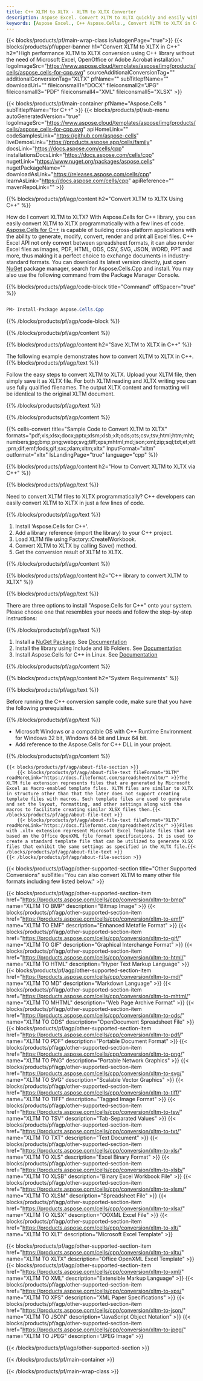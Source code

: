 ```yaml
---
title: C++ XLTM to XLTX - XLTM to XLTX Converter
description: Aspose Excel. Convert XLTM to XLTX quickly and easily with Aspose.Cells. C++ XLTM to XLTX. C++ Save XLTM to XLTX. Save XLTM as XLTX using C++.
keywords: [Aspose Excel., C++ Aspose.Cells., Convert XLTM to XLTX in C++., Save XLTM to XLTX using C++., C++ XLTM to XLTX saveformat., XLTM to XLTX Converter., C++ Save XLTM as XLTX]
---
```


{{< blocks/products/pf/main-wrap-class isAutogenPage="true">}}
{{< blocks/products/pf/upper-banner h1="Convert XLTM to XLTX in C++" h2="High performance XLTM to XLTX conversion using C++ library without the need of Microsoft Excel, OpenOffice or Adobe Acrobat installation." logoImageSrc="https://www.aspose.cloud/templates/aspose/img/products/cells/aspose_cells-for-cpp.svg" sourceAdditionalConversionTag="" additionalConversionTag="XLTX" pfName="" subTitlepfName="" downloadUrl="" fileiconsmall1="DOCX" fileiconsmall2="JPG" fileiconsmall3="PDF" fileiconsmall4="XML" fileiconsmall5="XLSX" >}}

{{< blocks/products/pf/main-container pfName="Aspose.Cells " subTitlepfName="for C++" >}}
{{< blocks/products/pf/sub-menu autoGeneratedVersion="true" logoImageSrc="https://www.aspose.cloud/templates/aspose/img/products/cells/aspose_cells-for-cpp.svg" apiHomeLink="" codeSamplesLink="https://github.com/aspose-cells" liveDemosLink="https://products.aspose.app/cells/family" docsLink="https://docs.aspose.com/cells/cpp" installationsDocsLink="https://docs.aspose.com/cells/cpp" nugetLink="https://www.nuget.org/packages/aspose.cells" nugetPackageName="" downloadAsLink="https://releases.aspose.com/cells/cpp" learnAsLink="https://docs.aspose.com/cells/cpp" apiReference="" mavenRepoLink="" >}}


{{% blocks/products/pf/agp/content h2="Convert XLTM to XLTX Using C++" %}}

How do I convert XLTM to XLTX? With Aspose.Cells for C++ library, you can easily convert XLTM to XLTX programmatically with  a few lines of code. [Aspose.Cells for C++](https://products.aspose.com/cells/cpp) is capable of building cross-platform applications with the ability to generate, modify, convert, render and print all Excel files. C++ Excel API not only convert between spreadsheet formats, it can also render Excel files as images, PDF, HTML, ODS, CSV, SVG, JSON, WORD, PPT and more, thus making it a perfect choice to exchange documents in industry-standard formats. You can download its latest version directly, just open [NuGet](https://www.nuget.org/packages/Aspose.Cells.Cpp/) package manager, search for Aspose.Cells.Cpp and install. You may also use the following command from the Package Manager Console.

{{% blocks/products/pf/agp/code-block title="Command" offSpacer="true" %}}

```cs

PM> Install-Package Aspose.Cells.Cpp

```

{{% /blocks/products/pf/agp/code-block %}}

{{% /blocks/products/pf/agp/content %}}

{{% blocks/products/pf/agp/content h2="Save XLTM to XLTX in C++" %}}

The following example demonstrates how to convert XLTM to XLTX in C++.
{{% blocks/products/pf/agp/text %}}

Follow the easy steps to convert XLTM to XLTX. Upload your XLTM file, then simply save it as XLTX file. For both XLTM reading and XLTX writing you can use fully qualified filenames. The output XLTX content and formatting will be identical to the original XLTM document.

{{% /blocks/products/pf/agp/text %}}

{{% /blocks/products/pf/agp/content %}}

{{% cells-convert title="Sample Code to Convert XLTM to XLTX" formats="pdf;xls;xlsx;docx;pptx;xlsm;xlsb;xlt;ods;ots;csv;tsv;html;htm;mht;numbers;jpg;bmp;png;webp;svg;tiff;xps;mhtml;md;json;xml;zip;sql;txt;et;ett;prn;dif;emf;fods;gif;sxc;xlam;xltm;xltx" InputFormat="xltm" outformat="xltx" IsLandingPage="true" language="cpp" %}}

{{% blocks/products/pf/agp/content h2="How to Convert XLTM to XLTX via C++" %}}

{{% blocks/products/pf/agp/text %}}

Need to convert XLTM files to XLTX programmatically? C++ developers can easily convert XLTM to XLTX in just a few lines of code.

{{% /blocks/products/pf/agp/text %}}

1.  Install 'Aspose.Cells for C++'.
1.  Add a library reference (import the library) to your C++ project.
1.  Load XLTM file using Factory::CreateIWorkbook.
1.  Convert XLTM to XLTX by calling Save() method.
1.  Get the conversion result of XLTM to XLTX.

{{% /blocks/products/pf/agp/content %}}

{{% blocks/products/pf/agp/content h2="C++ library to convert XLTM to XLTX" %}}

{{% blocks/products/pf/agp/text %}}

There are three options to install "Aspose.Cells for C++" onto your system. Please choose one that resembles your needs and follow the step-by-step instructions:

{{% /blocks/products/pf/agp/text %}}

1.  Install a [NuGet Package](https://www.nuget.org/packages/Aspose.Cells.Cpp/). See [Documentation](https://docs.aspose.com/cells/cpp/installation/#using-nuget-package-manager)
1.  Install the library using Include and lib Folders. See [Documentation](https://docs.aspose.com/cells/cpp/installation/#using-include-and-lib-folders)
1.  Install Aspose.Cells for C++ in Linux. See [Documentation](https://docs.aspose.com/cells/cpp/installation/#installing-asposecells-for-c-in-linux)

{{% /blocks/products/pf/agp/content %}}

{{% blocks/products/pf/agp/content h2="System Requirements" %}}

{{% blocks/products/pf/agp/text %}}

 Before running the C++ conversion sample code, make sure that you have the following prerequisites.

{{% /blocks/products/pf/agp/text %}}

- Microsoft Windows or a compatible OS with C++ Runtime Environment for Windows 32 bit, Windows 64 bit and Linux 64 bit.
- Add reference to the Aspose.Cells for C++ DLL in your project.

{{% /blocks/products/pf/agp/content %}}

<!-- aboutfile Starts -->
    {{< blocks/products/pf/agp/about-file-section >}}
        {{< blocks/products/pf/agp/about-file-text fileFormat="XLTM" readMoreLink="https://docs.fileformat.com/spreadsheet/xltm/" >}}The XLTM file extension represents files that are generated by Microsoft Excel as Macro-enabled template files. XLTM files are similar to XLTX in structure other than that the later does not support creating template files with macros. Such template files are used to generate and set the layout, formatting, and other settings along with the macros to facilitate creating similar XLSX files then.{{< /blocks/products/pf/agp/about-file-text >}}
        {{< blocks/products/pf/agp/about-file-text fileFormat="XLTX" readMoreLink="https://docs.fileformat.com/spreadsheet/xltx/" >}}Files with .xltx extension represent Microsoft Excel Template files that are based on the Office OpenXML file format specifications. It is used to create a standard template file that can be utilized to generate XLSX files that exhibit the same settings as specified in the XLTX file.{{< /blocks/products/pf/agp/about-file-text >}}
    {{< /blocks/products/pf/agp/about-file-section >}}
<!-- aboutfile Ends -->

{{< blocks/products/pf/agp/other-supported-section title="Other Supported Conversions" subTitle="You can also convert XLTM to many other file formats including few listed below." >}}

{{< blocks/products/pf/agp/other-supported-section-item href="https://products.aspose.com/cells/cpp/conversion/xltm-to-bmp/" name="XLTM TO BMP" description="Bitmap Image" >}}
{{< blocks/products/pf/agp/other-supported-section-item href="https://products.aspose.com/cells/cpp/conversion/xltm-to-emf/" name="XLTM TO EMF" description="Enhanced Metafile Format" >}}
{{< blocks/products/pf/agp/other-supported-section-item href="https://products.aspose.com/cells/cpp/conversion/xltm-to-gif/" name="XLTM TO GIF" description="Graphical Interchange Format" >}}
{{< blocks/products/pf/agp/other-supported-section-item href="https://products.aspose.com/cells/cpp/conversion/xltm-to-html/" name="XLTM TO HTML" description="Hyper Text Markup Language" >}}
{{< blocks/products/pf/agp/other-supported-section-item href="https://products.aspose.com/cells/cpp/conversion/xltm-to-md/" name="XLTM TO MD" description="Markdown Language" >}}
{{< blocks/products/pf/agp/other-supported-section-item href="https://products.aspose.com/cells/cpp/conversion/xltm-to-mhtml/" name="XLTM TO MHTML" description="Web Page Archive Format" >}}
{{< blocks/products/pf/agp/other-supported-section-item href="https://products.aspose.com/cells/cpp/conversion/xltm-to-ods/" name="XLTM TO ODS" description="OpenDocument Spreadsheet File" >}}
{{< blocks/products/pf/agp/other-supported-section-item href="https://products.aspose.com/cells/cpp/conversion/xltm-to-pdf/" name="XLTM TO PDF" description="Portable Document Format" >}}
{{< blocks/products/pf/agp/other-supported-section-item href="https://products.aspose.com/cells/cpp/conversion/xltm-to-png/" name="XLTM TO PNG" description="Portable Network Graphics" >}}
{{< blocks/products/pf/agp/other-supported-section-item href="https://products.aspose.com/cells/cpp/conversion/xltm-to-svg/" name="XLTM TO SVG" description="Scalable Vector Graphics" >}}
{{< blocks/products/pf/agp/other-supported-section-item href="https://products.aspose.com/cells/cpp/conversion/xltm-to-tiff/" name="XLTM TO TIFF" description="Tagged Image Format" >}}
{{< blocks/products/pf/agp/other-supported-section-item href="https://products.aspose.com/cells/cpp/conversion/xltm-to-tsv/" name="XLTM TO TSV" description="Tab-Separated Values" >}}
{{< blocks/products/pf/agp/other-supported-section-item href="https://products.aspose.com/cells/cpp/conversion/xltm-to-txt/" name="XLTM TO TXT" description="Text Document" >}}
{{< blocks/products/pf/agp/other-supported-section-item href="https://products.aspose.com/cells/cpp/conversion/xltm-to-xls/" name="XLTM TO XLS" description="Excel Binary Format" >}}
{{< blocks/products/pf/agp/other-supported-section-item href="https://products.aspose.com/cells/cpp/conversion/xltm-to-xlsb/" name="XLTM TO XLSB" description="Binary Excel Workbook File" >}}
{{< blocks/products/pf/agp/other-supported-section-item href="https://products.aspose.com/cells/cpp/conversion/xltm-to-xlsm/" name="XLTM TO XLSM" description="Spreadsheet File" >}}
{{< blocks/products/pf/agp/other-supported-section-item href="https://products.aspose.com/cells/cpp/conversion/xltm-to-xlsx/" name="XLTM TO XLSX" description="OOXML Excel File" >}}
{{< blocks/products/pf/agp/other-supported-section-item href="https://products.aspose.com/cells/cpp/conversion/xltm-to-xlt/" name="XLTM TO XLT" description="Microsoft Excel Template" >}}

{{< blocks/products/pf/agp/other-supported-section-item href="https://products.aspose.com/cells/cpp/conversion/xltm-to-xltx/" name="XLTM TO XLTX" description="Office OpenXML Excel Template" >}}
{{< blocks/products/pf/agp/other-supported-section-item href="https://products.aspose.com/cells/cpp/conversion/xltm-to-xml/" name="XLTM TO XML" description="Extensible Markup Language" >}}
{{< blocks/products/pf/agp/other-supported-section-item href="https://products.aspose.com/cells/cpp/conversion/xltm-to-xps/" name="XLTM TO XPS" description="XML Paper Specifications" >}}
{{< blocks/products/pf/agp/other-supported-section-item href="https://products.aspose.com/cells/cpp/conversion/xltm-to-json/" name="XLTM TO JSON" description="JavaScript Object Notation" >}}
{{< blocks/products/pf/agp/other-supported-section-item href="https://products.aspose.com/cells/cpp/conversion/xltm-to-jpeg/" name="XLTM TO JPEG" description="JPEG Image" >}}

{{< /blocks/products/pf/agp/other-supported-section >}}

{{< /blocks/products/pf/main-container >}}
    
{{< /blocks/products/pf/main-wrap-class >}}
